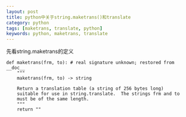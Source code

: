 ```yaml
---
layout: post
title: python中关于string.maketrans()和translate
category: python
tags: [maketrans, translate, python]
keywords: python, maketrans, translate
---
```


先看string.maketrans的定义

	def maketrans(frm, to): # real signature unknown; restored from __doc__
	    """
	    maketrans(frm, to) -> string
	    
	    Return a translation table (a string of 256 bytes long)
	    suitable for use in string.translate.  The strings frm and to
	    must be of the same length.
	    """
	    return ""